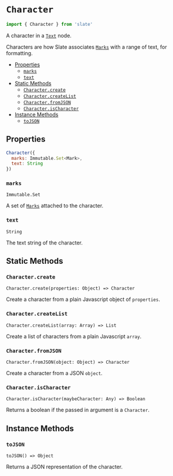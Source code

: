 
# `Character`

```js
import { Character } from 'slate'
```

A character in a [`Text`](./text.md) node.

Characters are how Slate associates [`Marks`](./mark.md) with a range of text, for formatting.

- [Properties](#properties)
  - [`marks`](#marks)
  - [`text`](#text)
- [Static Methods](#static-methods)
  - [`Character.create`](#charactercreate)
  - [`Character.createList`](#charactercreatelist)
  - [`Character.fromJSON`](#characterfromjson)
  - [`Character.isCharacter`](#characterischaracter)
- [Instance Methods](#instance-methods)
  - [`toJSON`](#tojson)


## Properties

```js
Character({
  marks: Immutable.Set<Mark>,
  text: String
})
```

### `marks`
`Immutable.Set`

A set of [`Marks`](./mark.md) attached to the character.

### `text`
`String`

The text string of the character.


## Static Methods

### `Character.create`
`Character.create(properties: Object) => Character`

Create a character from a plain Javascript object of `properties`.

### `Character.createList`
`Character.createList(array: Array) => List`

Create a list of characters from a plain Javascript `array`.

### `Character.fromJSON`
`Character.fromJSON(object: Object) => Character`

Create a character from a JSON `object`.

### `Character.isCharacter`
`Character.isCharacter(maybeCharacter: Any) => Boolean`

Returns a boolean if the passed in argument is a `Character`.


## Instance Methods

### `toJSON`
`toJSON() => Object`

Returns a JSON representation of the character.
